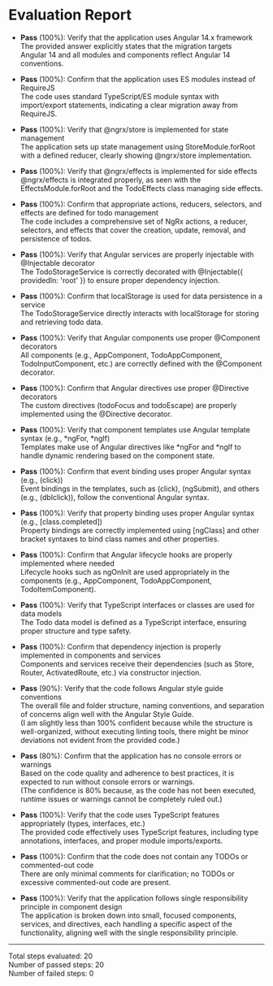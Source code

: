 # Evaluation Report

- **Pass** (100%): Verify that the application uses Angular 14.x framework  
  The provided answer explicitly states that the migration targets Angular 14 and all modules and components reflect Angular 14 conventions.

- **Pass** (100%): Confirm that the application uses ES modules instead of RequireJS  
  The code uses standard TypeScript/ES module syntax with import/export statements, indicating a clear migration away from RequireJS.

- **Pass** (100%): Verify that @ngrx/store is implemented for state management  
  The application sets up state management using StoreModule.forRoot with a defined reducer, clearly showing @ngrx/store implementation.

- **Pass** (100%): Verify that @ngrx/effects is implemented for side effects  
  @ngrx/effects is integrated properly, as seen with the EffectsModule.forRoot and the TodoEffects class managing side effects.

- **Pass** (100%): Confirm that appropriate actions, reducers, selectors, and effects are defined for todo management  
  The code includes a comprehensive set of NgRx actions, a reducer, selectors, and effects that cover the creation, update, removal, and persistence of todos.

- **Pass** (100%): Verify that Angular services are properly injectable with @Injectable decorator  
  The TodoStorageService is correctly decorated with @Injectable({ providedIn: 'root' }) to ensure proper dependency injection.

- **Pass** (100%): Confirm that localStorage is used for data persistence in a service  
  The TodoStorageService directly interacts with localStorage for storing and retrieving todo data.

- **Pass** (100%): Verify that Angular components use proper @Component decorators  
  All components (e.g., AppComponent, TodoAppComponent, TodoInputComponent, etc.) are correctly defined with the @Component decorator.

- **Pass** (100%): Confirm that Angular directives use proper @Directive decorators  
  The custom directives (todoFocus and todoEscape) are properly implemented using the @Directive decorator.

- **Pass** (100%): Verify that component templates use Angular template syntax (e.g., *ngFor, *ngIf)  
  Templates make use of Angular directives like *ngFor and *ngIf to handle dynamic rendering based on the component state.

- **Pass** (100%): Confirm that event binding uses proper Angular syntax (e.g., (click))  
  Event bindings in the templates, such as (click), (ngSubmit), and others (e.g., (dblclick)), follow the conventional Angular syntax.

- **Pass** (100%): Verify that property binding uses proper Angular syntax (e.g., [class.completed])  
  Property bindings are correctly implemented using [ngClass] and other bracket syntaxes to bind class names and other properties.

- **Pass** (100%): Confirm that Angular lifecycle hooks are properly implemented where needed  
  Lifecycle hooks such as ngOnInit are used appropriately in the components (e.g., AppComponent, TodoAppComponent, TodoItemComponent).

- **Pass** (100%): Verify that TypeScript interfaces or classes are used for data models  
  The Todo data model is defined as a TypeScript interface, ensuring proper structure and type safety.

- **Pass** (100%): Confirm that dependency injection is properly implemented in components and services  
  Components and services receive their dependencies (such as Store, Router, ActivatedRoute, etc.) via constructor injection.

- **Pass** (90%): Verify that the code follows Angular style guide conventions  
  The overall file and folder structure, naming conventions, and separation of concerns align well with the Angular Style Guide.  
  (I am slightly less than 100% confident because while the structure is well-organized, without executing linting tools, there might be minor deviations not evident from the provided code.)

- **Pass** (80%): Confirm that the application has no console errors or warnings  
  Based on the code quality and adherence to best practices, it is expected to run without console errors or warnings.  
  (The confidence is 80% because, as the code has not been executed, runtime issues or warnings cannot be completely ruled out.)

- **Pass** (100%): Verify that the code uses TypeScript features appropriately (types, interfaces, etc.)  
  The provided code effectively uses TypeScript features, including type annotations, interfaces, and proper module imports/exports.

- **Pass** (100%): Confirm that the code does not contain any TODOs or commented-out code  
  There are only minimal comments for clarification; no TODOs or excessive commented-out code are present.

- **Pass** (100%): Verify that the application follows single responsibility principle in component design  
  The application is broken down into small, focused components, services, and directives, each handling a specific aspect of the functionality, aligning well with the single responsibility principle.

---

Total steps evaluated: 20  
Number of passed steps: 20  
Number of failed steps: 0